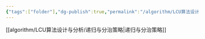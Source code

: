 ```yaml
---
{"tags":["folder"],"dg-publish":true,"permalink":"/algorithm/LCU算法设计与分析/LCU算法设计与分析/","dgPassFrontmatter":true,"noteIcon":"","created":"2025-06-05T08:29:23.576+08:00","updated":"2025-06-05T10:02:45.790+08:00"}
---
```


[[algorithm/LCU算法设计与分析/递归与分治策略\|递归与分治策略]]